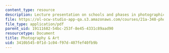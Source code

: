 ```yaml
---
content_type: resource
description: Lecture presentation on schools and phases in photographic art.
file: https://ol-ocw-studio-app-qa.s3.amazonaws.com/courses/21a-348-photography-and-truth-spring-2008/3410b5450f1d1c04f97d407fef40fb9b_MIT21A_348S08_schools.pdf
file_type: application/pdf
parent_uid: 19111682-54bc-253f-8e45-4331c89aad90
resourcetype: Document
title: Photography & Art
uid: 3410b545-0f1d-1c04-f97d-407fef40fb9b
---
```

